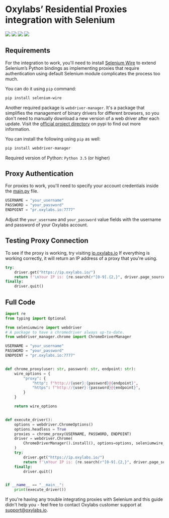 # Oxylabs’ Residential Proxies integration with Selenium

[<img src="https://img.shields.io/static/v1?label=&message=Python&color=brightgreen" />](https://github.com/topics/python) [<img src="https://img.shields.io/static/v1?label=&message=Selenium&color=orange" />](https://github.com/topics/selenium) [<img src="https://img.shields.io/static/v1?label=&message=Web-Scraping&color=yellow" />](https://github.com/topics/web-scraping) [<img src="https://img.shields.io/static/v1?label=&message=Rotating%20Proxies&color=blueviolet" />](https://github.com/topics/rotating-proxies)

## Requirements

For the integration to work, you'll need to install
[Selenium Wire](https://github.com/wkeeling/selenium-wire) 
to extend Selenium’s Python bindings as implementing proxies
that require authentication using default Selenium module 
complicates the process too much.

You can do it using `pip` command:
```bash
pip install selenium-wire
```

Another required package is `webdriver-manager`. It's a package
that simplifies the management of binary drivers for different
browsers, so you don't need to manually download a new version
of a web driver after each update. Visit the [official project directory](https://pypi.org/project/webdriver-manager/) 
on pypi to find out more information. 

You can install the following using `pip` as well:
```bash
pip install webdriver-manager
```

Required version of Python: `Python 3.5` (or higher)

## Proxy Authentication

For proxies to work, you'll need to specify your account credentials inside 
the [main.py](https://github.com/oxylabs/selenium-proxy-integration/blob/main/main.py) file.

```python
USERNAME = "your_username"
PASSWORD = "your_password"
ENDPOINT = "pr.oxylabs.io:7777"
```

Adjust the `your_username` and `your_password` value fields with the username and password of 
your Oxylabs account.

## Testing Proxy Connection

To see if the proxy is working, try visiting [ip.oxylabs.io](https://ip.oxylabs.io) 
If everything is working correctly, it will return an IP address of a proxy that you're using.

```python
try:
    driver.get("https://ip.oxylabs.io/")
    return f'\nYour IP is: {re.search(r"[0-9].{2,}", driver.page_source).group()}'
finally:
    driver.quit()
```

## Full Code
```python
import re
from typing import Optional

from seleniumwire import webdriver
# A package to have a chromedriver always up-to-date.
from webdriver_manager.chrome import ChromeDriverManager

USERNAME = "your_username"
PASSWORD = "your_password"
ENDPOINT = "pr.oxylabs.io:7777"


def chrome_proxy(user: str, password: str, endpoint: str):
    wire_options = {
        "proxy": {
            "http": f"http://{user}:{password}@{endpoint}",
            "https": f"http://{user}:{password}@{endpoint}",
        }
    }

    return wire_options


def execute_driver():
    options = webdriver.ChromeOptions()
    options.headless = True
    proxies = chrome_proxy(USERNAME, PASSWORD, ENDPOINT)
    driver = webdriver.Chrome(
        ChromeDriverManager().install(), options=options, seleniumwire_options=proxies
    )
    try:
        driver.get("https://ip.oxylabs.io/")
        return f'\nYour IP is: {re.search(r"[0-9].{2,}", driver.page_source).group()}'
    finally:
        driver.quit()


if __name__ == "__main__":
    print(execute_driver())
```

If you're having any trouble integrating proxies with Selenium and this guide didn't help you - feel free to contact Oxylabs customer support at support@oxylabs.io.
